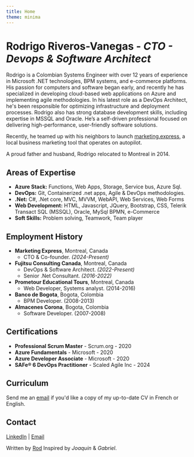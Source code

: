 ```yaml
---
title: Home
theme: minima
---
```

# Rodrigo Riveros-Vanegas - *CTO - Devops & Software Architect* 

Rodrigo is a Colombian Systems Engineer with over 12 years of experience in Microsoft .NET technologies, BPM systems, and e-commerce platforms. His passion for computers and software began early, and recently he has specialized in developing cloud-based web applications on Azure and implementing agile methodologies. In his latest role as a DevOps Architect, he's been responsible for optimizing infrastructure and deployment processes. Rodrigo also has strong database development skills, including expertise in MSSQL and Oracle. He’s a self-driven professional focused on delivering high-performance, user-friendly software solutions.

Recently, he teamed up with his neighbors to launch [marketing.express](https://marketing.express/), a local business marketing tool that operates on autopilot.

A proud father and husband, Rodrigo relocated to Montreal in 2014.

## Areas of Expertise

- **Azure Stack:** Functions, Web Apps, Storage, Service bus, Azure Sql.
- **DevOps:** Git, Containerized .net apps, Agile & DevOps methodologies.
- **.Net:** C#, .Net core, MVC, MVVM, WebAPI, Web Services, Web Forms
- **Web Development:** HTML, Javascript, JQuery, Bootstrap, CSS, Telerik
Transact SQL (MSSQL), Oracle, MySql
BPMN, e-Commerce
- **Soft Skills:** Problem solving, Teamwork, Team player

## Employment History

- **Marketing Express**, Montreal, Canada
  - CTO & Co-founder. *(2024-Present)*
- **Fujitsu Consulting Canada**, Montreal, Canada
  - DevOps & Software Architect. *(2022-Present)*
  - Senior .Net Consultant. *(2016-2022)*
- **Prometour Educational Tours**, Montreal, Canada
  - Web Developer, Systems analyst. (2014-2016)
- **Banco de Bogota**, Bogota, Colombia
  - BPM Developer. (2008-2013)
- **Almacenes Corona**, Bogota, Colombia
  - Software Developer. (2007-2008)

## Certifications

- **Professional Scrum Master** - Scrum.org - 2020
- **Azure Fundamentals** - Microsoft - 2020
- **Azure Developer Associate** - Microsoft - 2020
- **SAFe® 6 DevOps Practitioner** - Scaled Agile Inc - 2024

## Curriculum

Send me an [email](mailto:rodrigoriveros99@gmail.com) if you'd like a copy of my up-to-date CV in French or English.

## Contact

[LinkedIn](https://ca.linkedin.com/in/RodMTL) | [Email](mailto:rodrigoriveros99@gmail.com)

Written by [Rod](http://rodmtl.github.io/) Inspired by *Joaquin* & *Gabriel*.
